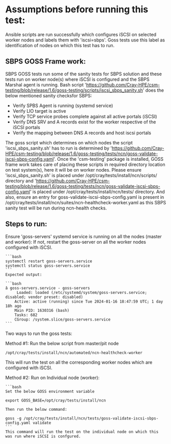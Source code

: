 # Assumptions before running this test: 

Ansible scripts are run successfully which configures iSCSI on selected worker nodes and labels them with 'iscsi=sbps'. Goss tests use this label as identification of nodes on which this test has to run. 

## SBPS GOSS Frame work:

SBPS GOSS tests run some of the sanity tests for SBPS solution and these tests run on worker node(s) where iSCSI is configured and the SBPS Marshal agent is running. Bash script 'https://github.com/Cray-HPE/csm-testing/blob/release/1.6/goss-testing/scripts/iscsi_sbps_sanity.sh' does the below mentioned sanity checksfor SBPS:

- Verify SPBS Agent is running (systemd service)
- Verify LIO target is active
- Verify TCP service probes complete against all active portals (iSCSI)
- Verify DNS SRV and A records exist for the worker respective of the iSCSI portals
- Verify the mapping between DNS A records and host iscsi portals

The goss script which determines on which nodes the script 'iscsi_sbps_sanity.sh' has to run is determined by 'https://github.com/Cray-HPE/csm-testing/blob/release/1.6/goss-testing/tests/ncn/goss-validate-iscsi-sbps-config.yaml'. Once the 'csm-testing' package is installed, GOSS frame work takes care of placing these scripts in required directory location on test system(s), here it will be on worker nodes. Please ensure 'iscsi_sbps_sanity.sh' is placed under /opt/cray/tests/install/ncn/scripts/ directory and 'https://github.com/Cray-HPE/csm-testing/blob/release/1.6/goss-testing/tests/ncn/goss-validate-iscsi-sbps-config.yaml' is placed under /opt/cray/tests/install/ncn/tests/ directory. And also, ensure an entry for goss-validate-iscsi-sbps-config.yaml is present in /opt/cray/tests/install/ncn/suites/ncn-healthcheck-worker.yaml as this SBPS sanity test will be run during ncn-health checks. 

## Steps to run:

Ensure 'goss-servers' systemd service is running on all the nodes (master and worker):
If not, restart the goss-server on all the worker nodes configured with iSCSI.

    ```bash
    systemctl restart goss-servers.service 
    systemctl status goss-servers.service
    ```
    Expected output:

    ```bash
    â goss-servers.service - goss-servers
         Loaded: loaded (/etc/systemd/system/goss-servers.service; disabled; vendor preset: disabled)
        Active: active (running) since Tue 2024-01-16 18:47:59 UTC; 1 day 18h ago
        Main PID: 1630316 (bash)
        Tasks: 682
        CGroup: /system.slice/goss-servers.service
    ```

Two ways to run the goss tests: 

Method #1: Run the below script from master/pit node

    /opt/cray/tests/install/ncn/automated/ncn-healthcheck-worker

This will run the test on all the corresponding worker nodes which are configured with iSCSI. 

Method #2: Run on Individual node (worker):

    ```bash
    Set the below GOSS environment variable
   
    export GOSS_BASE=/opt/cray/tests/install/ncn

    Then run the below command:

    goss -g /opt/cray/tests/install/ncn/tests/goss-validate-iscsi-sbps-config.yaml validate
    ```
    This command will run the test on the individual node on which this was run where iSCSI is confgured.
